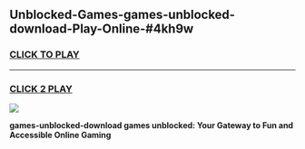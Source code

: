 
## Unblocked-Games-games-unblocked-download-Play-Online-#4kh9w
<h3>
<a href="https://premium.freeplayer.one?title=games-unblocked-download&ref=27F">CLICK TO PLAY</a></h3>
<hr>

<h3>
<a href="https://premium.freeplayer.one?title=games-unblocked-download&ref=27F">CLICK 2 PLAY</a>
  
</h3>

<a href="https://premium.freeplayer.one?title=games-unblocked-download&ref=27F"><img src="https://clearcache.store/games.png"></a>


**games-unblocked-download games unblocked: Your Gateway to Fun and Accessible Online Gaming**
